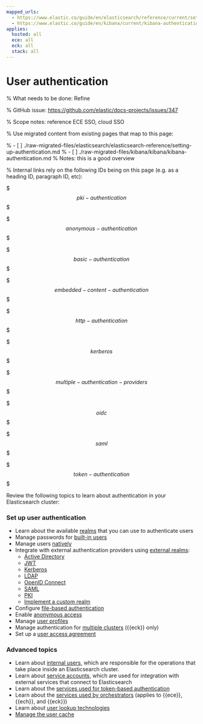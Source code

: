 ```yaml
---
mapped_urls:
  - https://www.elastic.co/guide/en/elasticsearch/reference/current/setting-up-authentication.html
  - https://www.elastic.co/guide/en/kibana/current/kibana-authentication.html
applies:
  hosted: all
  ece: all
  eck: all
  stack: all
---
```


# User authentication

% What needs to be done: Refine

% GitHub issue: https://github.com/elastic/docs-projects/issues/347

% Scope notes: reference ECE SSO, cloud SSO

% Use migrated content from existing pages that map to this page:

% - [ ] ./raw-migrated-files/elasticsearch/elasticsearch-reference/setting-up-authentication.md
% - [ ] ./raw-migrated-files/kibana/kibana/kibana-authentication.md
%      Notes: this is a good overview

% Internal links rely on the following IDs being on this page (e.g. as a heading ID, paragraph ID, etc):

$$$pki-authentication$$$

$$$anonymous-authentication$$$

$$$basic-authentication$$$

$$$embedded-content-authentication$$$

$$$http-authentication$$$

$$$kerberos$$$

$$$multiple-authentication-providers$$$

$$$oidc$$$

$$$saml$$$

$$$token-authentication$$$



Review the following topics to learn about authentication in your Elasticsearch cluster:

### Set up user authentication

* Learn about the available [realms](/deploy-manage/users-roles/cluster-or-deployment-auth/authentication-realms.md) that you can use to authenticate users
* Manage passwords for [built-in users](/deploy-manage/users-roles/cluster-or-deployment-auth/built-in-users.md)
* Manage users [natively](/deploy-manage/users-roles/cluster-or-deployment-auth/native.md)
* Integrate with external authentication providers using [external realms](/deploy-manage/users-roles/cluster-or-deployment-auth/external-authentication.md):
  * [Active Directory](/deploy-manage/users-roles/cluster-or-deployment-auth/active-directory.md)
  * [JWT](/deploy-manage/users-roles/cluster-or-deployment-auth/jwt.md)
  * [Kerberos](/deploy-manage/users-roles/cluster-or-deployment-auth/kerberos.md)
  * [LDAP](/deploy-manage/users-roles/cluster-or-deployment-auth/ldap.md)
  * [OpenID Connect](/deploy-manage/users-roles/cluster-or-deployment-auth/openid-connect.md)
  * [SAML](/deploy-manage/users-roles/cluster-or-deployment-auth/saml.md)
  * [PKI](/deploy-manage/users-roles/cluster-or-deployment-auth/pki.md)
  * [Implement a custom realm](/deploy-manage/users-roles/cluster-or-deployment-auth/custom.md)
* Configure [file-based authentication](/deploy-manage/users-roles/cluster-or-deployment-auth/file-based.md)
* Enable [anonymous access](/deploy-manage/users-roles/cluster-or-deployment-auth/anonymous-access.md)
* Manage [user profiles](/deploy-manage/users-roles/cluster-or-deployment-auth/user-profiles.md)
* Manage authentication for [multiple clusters](/deploy-manage/users-roles/cluster-or-deployment-auth/manage-authentication-for-multiple-clusters.md) ({{eck}} only)
* Set up a [user access agreement](/deploy-manage/users-roles/cluster-or-deployment-auth/access-agreement.md)

### Advanced topics

* Learn about [internal users](/deploy-manage/users-roles/cluster-or-deployment-auth/internal-users.md), which are responsible for the operations that take place inside an Elasticsearch cluster.
* Learn about [service accounts](/deploy-manage/users-roles/cluster-or-deployment-auth/service-accounts.md), which are used for integration with external services that connect to Elasticsearch
* Learn about the [services used for token-based authentication](/deploy-manage/users-roles/cluster-or-deployment-auth/token-based-authentication-services.md)
* Learn about the [services used by orchestrators](/deploy-manage/users-roles/cluster-or-deployment-auth/operator-privileges.md) (applies to {{ece}}, {{ech}}, and {{eck}})
* Learn about [user lookup technologies](/deploy-manage/users-roles/cluster-or-deployment-auth/looking-up-users-without-authentication.md)
* [Manage the user cache](/deploy-manage/users-roles/cluster-or-deployment-auth/controlling-user-cache.md)
